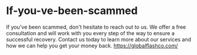 # If-you-ve-been-scammed
If you've been scammed, don't hesitate to reach out to us. We offer a free consultation and will work with you every step of the way to ensure a successful recovery. Contact us today to learn more about our services and how we can help you get your money back.  https://globalflashco.com/
